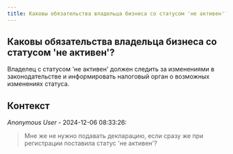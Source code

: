 ```yaml
---
title: Каковы обязательства владельца бизнеса со статусом 'не активен'?
---
```


## Каковы обязательства владельца бизнеса со статусом 'не активен'?

Владелец с статусом 'не активен' должен следить за изменениями в законодательстве и информировать налоговый орган о возможных изменениях статуса.

## Контекст

_Anonymous User_ - 2024-12-06 08:33:26:

> Мне же не нужно подавать декларацию, если сразу же при регистрации поставила статус 'не активен'?
